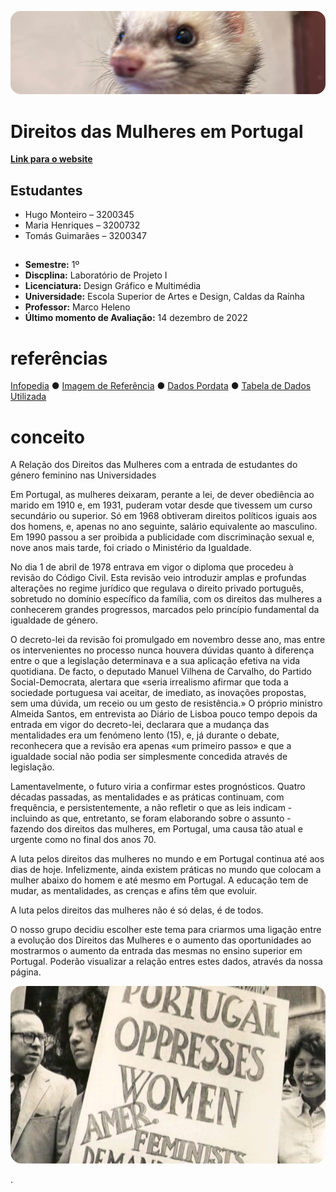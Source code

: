 ![header.png](relatorio-img/eddie.png)

# Direitos das Mulheres em Portugal

**[Link para o website](https://editor.p5js.org/hugomrmonteiro/sketches/RT5sPH4ci)**

## Estudantes
- Hugo Monteiro – 3200345  
- Maria Henriques – 3200732  
- Tomás Guimarães – 3200347

## 

- **Semestre:** 1º
- **Discplina:** Laboratório de Projeto I
- **Licenciatura:** Design Gráfico e Multimédia
- **Universidade:**  Escola Superior de Artes e Design, Caldas da Raínha
- **Professor:** Marco Heleno
- **Último momento de Avaliação:** 14 dezembro de 2022

#  referências
 [Infopedia](https://www.infopedia.pt/apoio/artigos/$historia-dos-direitos-da-mulher)  ●  [Imagem de Referência](https://www.politize.com.br/wp-content/uploads/2022/03/A-Histo%CC%81ria-dos-Direitos-das-Mulheres-3.png)  ●  [Dados Pordata](https://www.pordata.pt/portugal/alunos+matriculados+no+ensino+superior+total+e+por+sexo-1048-8485)  ●  [Tabela de Dados Utilizada](database/tabelaDados.csv)

# conceito
A Relação dos Direitos das Mulheres com a entrada de estudantes do género feminino nas Universidades

Em Portugal, as mulheres deixaram, perante a lei, de dever obediência ao marido em 1910 e, em 1931, puderam votar desde que tivessem um curso secundário ou superior. Só em 1968 obtiveram direitos políticos iguais aos dos homens, e, apenas no ano seguinte, salário equivalente ao masculino. Em 1990 passou a ser proibida a publicidade com discriminação sexual e, nove anos mais tarde, foi criado o Ministério da Igualdade.

No dia 1 de abril de 1978 entrava em vigor o diploma que procedeu à revisão do Código Civil. Esta revisão veio introduzir amplas e profundas alterações no regime jurídico que regulava o direito privado português, sobretudo no domínio específico da família, com os direitos das mulheres a conhecerem grandes progressos, marcados pelo princípio fundamental da igualdade de género.

O decreto-lei da revisão foi promulgado em novembro desse ano, mas entre os intervenientes no processo nunca houvera dúvidas quanto à diferença entre o que a legislação determinava e a sua aplicação efetiva na vida quotidiana. De facto, o deputado Manuel Vilhena de Carvalho, do Partido Social-Democrata, alertara que «seria irrealismo afirmar que toda a sociedade portuguesa vai aceitar, de imediato, as inovações propostas, sem uma dúvida, um receio ou um gesto de resistência.» O próprio ministro Almeida Santos, em entrevista ao Diário de Lisboa pouco tempo depois da entrada em vigor do decreto-lei, declarara que a mudança das mentalidades era um fenómeno lento (15), e, já durante o debate, reconhecera que a revisão era apenas «um primeiro passo» e que a igualdade social não podia ser simplesmente concedida através de legislação.

Lamentavelmente, o futuro viria a confirmar estes prognósticos. Quatro décadas passadas, as mentalidades e as práticas continuam, com frequência, e persistentemente, a não refletir o que as leis indicam - incluindo as que, entretanto, se foram elaborando sobre o assunto - fazendo dos direitos das mulheres, em Portugal, uma causa tão atual e urgente como no final dos anos 70.

A luta pelos direitos das mulheres no mundo e em Portugal continua até aos dias de hoje. Infelizmente, ainda existem práticas no mundo que colocam a mulher abaixo do homem e até mesmo em Portugal. A educação tem de mudar, as mentalidades, as crenças e afins têm que evoluir.

A luta pelos direitos das mulheres não é só delas, é de todos.

O nosso grupo decidiu escolher este tema para criarmos uma ligação entre a evolução dos Direitos das Mulheres e o aumento das oportunidades ao mostrarmos o aumento da entrada das mesmas no ensino superior em Portugal. Poderão visualizar a relação entres estes dados, através da nossa página.

![relatorio-img/portugal-oppresses-women.png](relatorio-img/portugal-oppresses-women.png)

.
